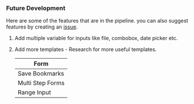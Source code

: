 ### Future Development

Here are some of the features that are in the pipeline. you can also suggest features by creating an [issue](https://github.com/SikandarJODD/form-builder/issues).

1. Add multiple variable for inputs like file, combobox, date picker etc.
2. Add more templates - Research for more useful templates.

   | Form             |
   | ---------------- |
   | Save Bookmarks   |
   | Multi Step Forms |
   | Range Input      |
